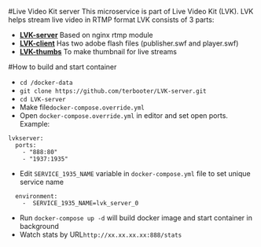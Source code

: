 #Live Video Kit server
This microservice is part of Live Video Kit (LVK).
LVK helps stream live video in RTMP format
LVK consists of 3 parts:
* [**LVK-server**](https://github.com/terbooter/LVK-server) Based on nginx rtmp module
* [**LVK-client**](https://github.com/terbooter/LVK-client) Has two adobe flash files (publisher.swf and player.swf)
* [**LVK-thumbs**](https://github.com/terbooter/LVK-thumbs) To make thumbnail for live streams


#How to build and start container
* `cd /docker-data`
* `git clone https://github.com/terbooter/LVK-server.git`
* `cd LVK-server`
* Make file`docker-compose.override.yml`
* Open `docker-compose.override.yml` in editor and set open ports.
Example:
```
lvkserver:
  ports:
    - "888:80"
    - "1937:1935"
```
* Edit `SERVICE_1935_NAME` variable in `docker-compose.yml` file to set unique service name
```
  environment:
    -  SERVICE_1935_NAME=lvk_server_0
```
* Run `docker-compose up -d` will build docker image and start container in background
* Watch stats by URL`http://xx.xx.xx.xx:888/stats`
